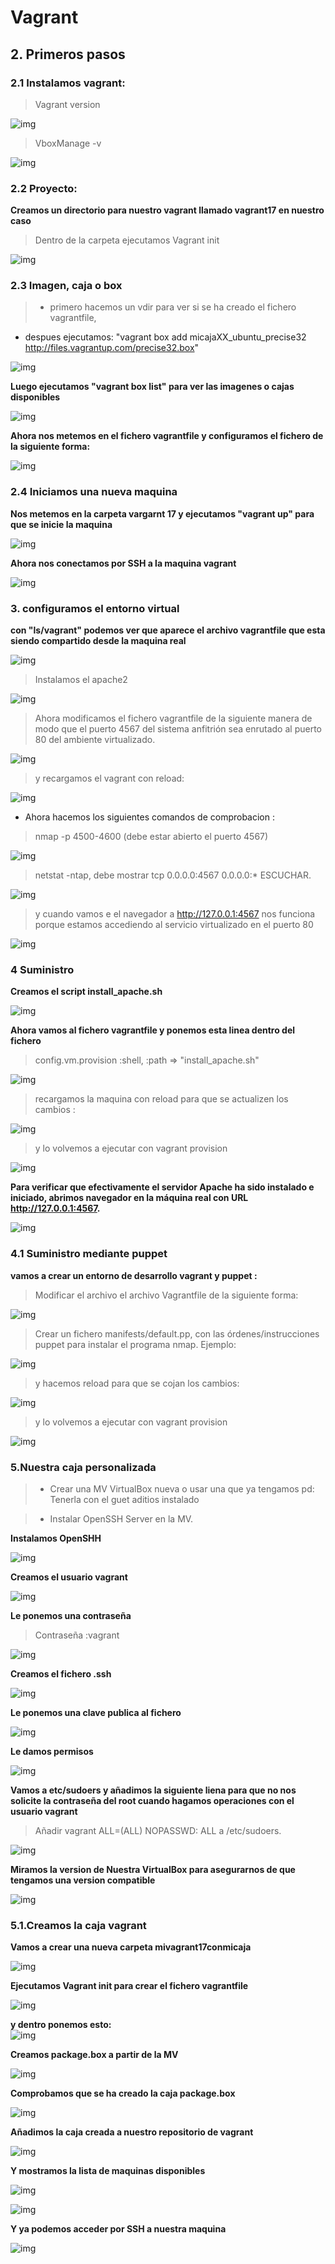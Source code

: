 # Vagrant

## 2. Primeros pasos

### 2.1 Instalamos vagrant:
>Vagrant version

![img](./IMG/2.1.png)

> VboxManage -v

![img](./IMG/2.1.2.png)

### 2.2 Proyecto:
**Creamos un directorio para nuestro vagrant llamado vagrant17 en nuestro caso**
>  Dentro de la carpeta ejecutamos Vagrant init

![img](./IMG/2.2.png)

### 2.3 Imagen, caja o box
>* primero hacemos un vdir para ver si se ha creado el fichero vagrantfile,
* despues ejecutamos: "vagrant box add micajaXX_ubuntu_precise32 http://files.vagrantup.com/precise32.box"

![img](./IMG/2.3.png)

**Luego ejecutamos "vagrant box list" para ver las imagenes o cajas disponibles**

![img](./IMG/2.3.1.png)

**Ahora nos metemos en el fichero vagrantfile y configuramos el fichero de la siguiente forma:**

![img](./IMG/2.3.2.png)

### 2.4 Iniciamos una nueva maquina
**Nos metemos en la carpeta vargarnt 17 y ejecutamos "vagrant up" para que se inicie la maquina**

![img](./IMG/2.4.png)

**Ahora nos conectamos por SSH a la maquina vagrant**

![img](./IMG/2.4.1.png)


### 3. configuramos el entorno virtual  

**con "ls/vagrant" podemos ver que aparece el archivo vagrantfile que esta siendo compartido desde la maquina real**

![img](./IMG/3.1.png)

> Instalamos el apache2

![img](./IMG/3.2.png)

> Ahora modificamos el fichero vagrantfile de la siguiente manera  de modo que el puerto 4567 del sistema anfitrión sea enrutado al puerto 80 del ambiente virtualizado.  

![img](./IMG/3.2.1.png)

>y recargamos el vagrant con reload:  

![img](./IMG/3.2.3.png)

* Ahora hacemos los siguientes comandos de comprobacion :  

> nmap -p 4500-4600
(debe estar abierto el puerto 4567)

![img](./IMG/3.2.4.png)   


> netstat -ntap, debe mostrar tcp 0.0.0.0:4567 0.0.0.0:* ESCUCHAR.

![img](./IMG/3.2.5.png)

> y cuando vamos e el navegador a  http://127.0.0.1:4567   nos funciona porque estamos accediendo al servicio virtualizado en el puerto 80  

![img](./IMG/3.2.6.png)

### 4 Suministro  

**Creamos el script install_apache.sh**  

![img](./IMG/5.1.png)


**Ahora vamos al fichero vagrantfile y ponemos esta linea dentro del fichero**

>config.vm.provision :shell, :path => "install_apache.sh"

![img](./IMG/5.1.2.png)

> recargamos la maquina con reload para que se actualizen los cambios :  

![img](./IMG/5.1.3.png)  

> y lo volvemos a ejecutar con vagrant provision

![img](./IMG/5.1.4.png)  

**Para verificar que efectivamente el servidor Apache ha sido instalado e iniciado, abrimos navegador en la máquina real con URL http://127.0.0.1:4567.**



![img](./IMG/5.1.5.png)


### 4.1 Suministro mediante puppet  

**vamos a crear un  entorno de desarrollo vagrant y puppet :**

> Modificar el archivo el archivo Vagrantfile de la siguiente forma:

![img](./IMG/5.2.png)

> Crear un fichero manifests/default.pp, con las órdenes/instrucciones puppet para instalar el programa nmap. Ejemplo:  


![img](./IMG/5.3.png)  

> y hacemos reload para que se cojan los cambios:  

![img](./IMG/5.4.png)   

> y lo volvemos a ejecutar con vagrant provision

![img](./IMG/5.5.png)   


### 5.Nuestra caja personalizada  

> * Crear una MV VirtualBox nueva o usar una que ya tengamos
pd: Tenerla con el guet aditios instalado

> * Instalar OpenSSH Server en la MV.  

**Instalamos OpenSHH**  

![img](./IMG/6.0.png)   

**Creamos el usuario vagrant**  

![img](./IMG/6.1.png)

**Le ponemos una contraseña**

>Contraseña :vagrant  

![img](./IMG/6.1.2.png)

**Creamos el fichero .ssh**

![img](./IMG/6.1.5.png)  

**Le ponemos una clave publica al fichero**

![img](./IMG/6.1.3.png)  


**Le damos permisos**  

![img](./IMG/6.1.4.png)

**Vamos a etc/sudoers y añadimos la siguiente liena para que no nos solicite la contraseña del root cuando hagamos operaciones con el usuario vagrant**


>Añadir vagrant ALL=(ALL) NOPASSWD: ALL a /etc/sudoers.

![img](./IMG/6.1.6.png)  

**Miramos la version de Nuestra VirtualBox para asegurarnos de que tengamos una version compatible**  

![img](./IMG/6.1.7.png)


### 5.1.Creamos la caja vagrant  

**Vamos a crear una nueva carpeta mivagrant17conmicaja**

![img](./IMG/6.2.png)

**Ejecutamos Vagrant init para crear el fichero vagrantfile**

![img](./IMG/6.2.2.png)  

**y dentro ponemos esto:**  
![img](./IMG/6.2.1.1.png)

**Creamos package.box a partir de la MV**  

![img](./IMG/packagebien.png)

**Comprobamos que se ha creado la caja package.box**

![img](./IMG/34.png)

**Añadimos la caja creada a nuestro repositorio de vagrant**  

![img](./IMG/6.2.4.png)

**Y mostramos la lista de maquinas disponibles**  

![img](./IMG/6.2.5.png)   


![img](./IMG/antesfinal.png)   

**Y ya podemos acceder por SSH a nuestra maquina**  

![img](./IMG/final.png)   
